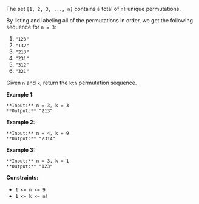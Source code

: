 The set `[1, 2, 3, ..., n]` contains a total of `n!` unique permutations.

By listing and labeling all of the permutations in order, we get the following sequence for `n = 3`:

1.  `"123"`
2.  `"132"`
3.  `"213"`
4.  `"231"`
5.  `"312"`
6.  `"321"`

Given `n` and `k`, return the `kth` permutation sequence.

**Example 1:**

```
**Input:** n = 3, k = 3
**Output:** "213"
```

**Example 2:**

```
**Input:** n = 4, k = 9
**Output:** "2314"
```

**Example 3:**

```
**Input:** n = 3, k = 1
**Output:** "123"
```

**Constraints:**

*   `1 <= n <= 9`
*   `1 <= k <= n!`